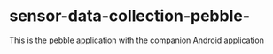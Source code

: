 # sensor-data-collection-pebble-
This is the pebble application with the companion Android application
